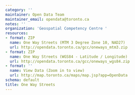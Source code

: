 ```yaml
---
category: ''
maintainer: Open Data Team
maintainer_email: opendata@toronto.ca
notes: ''
organization: 'Geospatial Competency Centre '
resources:
- format: ZIP
  name: One Way Streets (MTM 3 Degree Zone 10, NAD27)
  url: http://opendata.toronto.ca/gcc/oneways_mtm3.zip
- format: ZIP
  name: One Way Streets (WGS84 - Latitude / Longitude)
  url: http://opendata.toronto.ca/gcc/oneways_wgs84.zip
- format: ''
  name: View Data (Zoom in to view)
  url: http://map.toronto.ca/maps/map.jsp?app=OpenData
schema: default
title: One Way Streets
---
```

